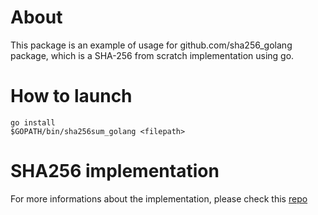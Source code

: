 # About

This package is an example of usage for github.com/sha256_golang package, which is a SHA-256 from scratch implementation using go.

# How to launch

~~~
go install
$GOPATH/bin/sha256sum_golang <filepath>
~~~

# SHA256 implementation

For more informations about the implementation, please check this [repo](../sha256_golang/README.md)